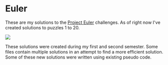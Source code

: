 # Euler
These are my solutions to the [Project Euler](https://projecteuler.net/archives) challenges. As of right now I've created solutions to puzzles 1 to 20. 

![](https://projecteuler.net/images/clipart/euler_portrait.png)

These solutions were created during my first and second semester. Some files contain multiple solutions in an attempt to find a more efficient solution. Some of these new solutions were written using existing pseudo code. 

